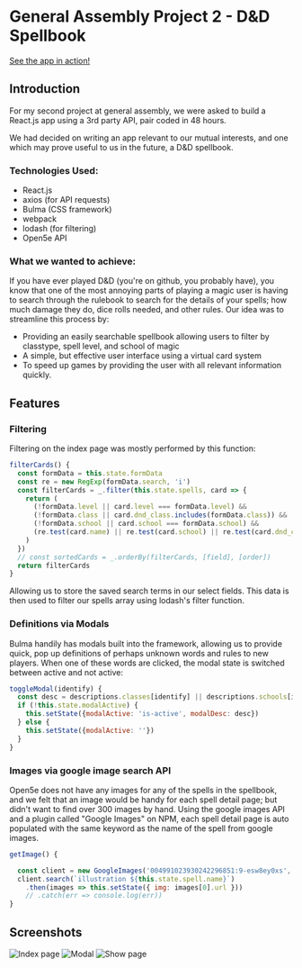 # General Assembly Project 2 - D&D Spellbook

[See the app in action!](https://herrchick.github.io/ga-project-2-react-api/#/)

## Introduction
For my second project at general assembly, we were asked to build a React.js app using a 3rd party API, pair coded in 48 hours.

We had decided on writing an app relevant to our mutual interests, and one which may prove useful to us in the future, a D&D spellbook.

### Technologies Used:
* React.js
* axios (for API requests)
* Bulma (CSS framework)
* webpack
* lodash (for filtering)
* Open5e API

### What we wanted to achieve:
If you have ever played D&D (you're on github, you probably have), you know that one of the most annoying parts of playing a magic user is having to search through the rulebook to search for the details of your spells; how much damage they do, dice rolls needed, and other rules. Our idea was to streamline this process by:

* Providing an easily searchable spellbook allowing users to filter by classtype, spell level, and school of magic
* A simple, but effective user interface using a virtual card system
* To speed up games by providing the user with all relevant information quickly.

## Features

### Filtering

Filtering on the index page was mostly performed by this function:

```javascript
filterCards() {
  const formData = this.state.formData
  const re = new RegExp(formData.search, 'i')
  const filterCards = _.filter(this.state.spells, card => {
    return (
      (!formData.level || card.level === formData.level) &&
      (!formData.class || card.dnd_class.includes(formData.class)) &&
      (!formData.school || card.school === formData.school) &&
      (re.test(card.name) || re.test(card.school) || re.test(card.dnd_class))
    )
  })
  // const sortedCards = _.orderBy(filterCards, [field], [order])
  return filterCards
}
```
Allowing us to store the saved search terms in our select fields. This data is then used to filter our spells array using lodash's filter function.

### Definitions via Modals
Bulma handily has modals built into the framework, allowing us to provide quick, pop up definitions of perhaps unknown words and rules to new players. When one of these words are clicked, the modal state is switched between active and not active:

```javascript
toggleModal(identify) {
  const desc = descriptions.classes[identify] || descriptions.schools[identify]
  if (!this.state.modalActive) {
    this.setState({modalActive: 'is-active', modalDesc: desc})
  } else {
    this.setState({modalActive: ''})
  }
}
```

### Images via google image search API
Open5e does not have any images for any of the spells in the spellbook, and we felt that an image would be handy for each spell detail page; but didn't want to find over 300 images by hand. Using the google images API and a plugin called "Google Images"  on NPM, each spell detail page is auto populated with the same keyword as the name of the spell from google images.

```javascript
getImage() {

  const client = new GoogleImages('004991023930242296851:9-esw8ey0xs', process.env.GOOGLE_API_KEY)
  client.search(`illustration ${this.state.spell.name}`)
    .then(images => this.setState({ img: images[0].url }))
    // .catch(err => console.log(err))
}
```

## Screenshots
![Index page](https://i.imgur.com/a7d1PU2.png)
![Modal](https://i.imgur.com/Zst7Egg.png)
![Show page](https://i.imgur.com/QW1FuT3.png)
